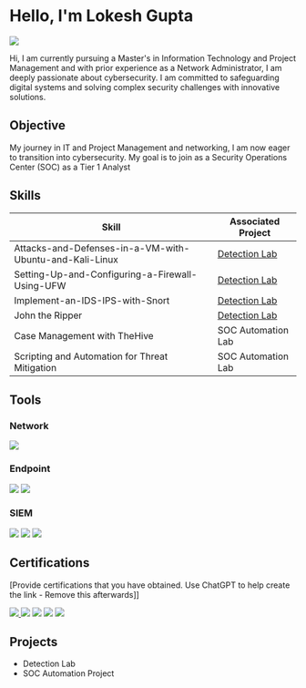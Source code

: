 # Hello, I'm Lokesh Gupta
<a href="linkedin.com/in/lokesh-gupta-2a9522161"><img src="https://img.shields.io/badge/-LinkedIn-0072b1?&style=for-the-badge&logo=linkedin&logoColor=white" /></a>

Hi, I am currently pursuing a Master's in Information Technology and Project Management and with prior experience as a Network Administrator, I am deeply passionate about cybersecurity. I am committed to safeguarding digital systems and solving complex security challenges with innovative solutions.

## Objective

My journey in IT and Project Management and networking, I am now eager to transition into cybersecurity. My goal is to join as a Security Operations Center (SOC) as a Tier 1 Analyst

## Skills

| Skill                                         | Associated Project         |
|-----------------------------------------------|----------------------------|
| Attacks-and-Defenses-in-a-VM-with-Ubuntu-and-Kali-Linux | <a href="https://github.com/LokeshGupta-dotcom/Attacks-and-Defenses-in-a-VM-with-Ubuntu-and-Kali-Linux">Detection Lab</a>|
| Setting-Up-and-Configuring-a-Firewall-Using-UFW | <a href="https://github.com/LokeshGupta-dotcom/Setting-Up-and-Configuring-a-Firewall-Using-UFW">Detection Lab</a>|
| Implement-an-IDS-IPS-with-Snort         | <a href="https://github.com/LokeshGupta-dotcom/Implement-an-IDS-IPS-with-Snort">Detection Lab</a>|
| John the Ripper      | <a href="https://github.com/LokeshGupta-dotcom/John-the-Ripper/tree/main">Detection Lab</a>|
| Case Management with TheHive                  | SOC Automation Lab|
| Scripting and Automation for Threat Mitigation | SOC Automation Lab|

## Tools


### Network
<div>
    <img src="https://img.shields.io/badge/-Wireshark-1679A7?&style=for-the-badge&logo=Wireshark&logoColor=white" />
</div>

### Endpoint
<div>
    <img src="https://img.shields.io/badge/-Microsoft_Defender_for_Endpoint-00A4EF?&style=for-the-badge&logo=Microsoft&logoColor=white" />
    <img src="https://img.shields.io/badge/-Velociraptor-4B275F?&style=for-the-badge&logo=Velociraptor&logoColor=white" />
</div>

### SIEM
<div>
    <img src="https://img.shields.io/badge/-Microsoft_Sentinel-0078D4?&style=for-the-badge&logo=Microsoft&logoColor=white" />
    <img src="https://img.shields.io/badge/-Splunk-000000?&style=for-the-badge&logo=Splunk&logoColor=white" />
    <img src="https://img.shields.io/badge/-Elastic-005571?&style=for-the-badge&logo=Elastic&logoColor=white" />
</div>

## Certifications
[Provide certifications that you have obtained. Use ChatGPT to help create the link - Remove this afterwards]]
<div>
<a href="https://www.credly.com/badges/04f549d8-9bc8-4d88-b5a4-610a75aef82b/public_url" target="_blank">
  <img src="https://img.shields.io/badge/-Azure%20Certification-0078D4?&style=for-the-badge&logo=microsoft-azure&logoColor=white" />
</a>
<img src="https://img.shields.io/badge/-Network%2B-007ACC?&style=for-the-badge&logo=CompTIA&logoColor=white" />
<img src="https://img.shields.io/badge/-A%2B-4D4D4D?&style=for-the-badge&logo=CompTIA&logoColor=white" />
<img src="https://img.shields.io/badge/-CDSA-006400?&style=for-the-badge&logoColor=white" />
<img src="https://img.shields.io/badge/-CCD-000080?&style=for-the-badge&logoColor=white" />
</div>

## Projects
- Detection Lab
- SOC Automation Project
